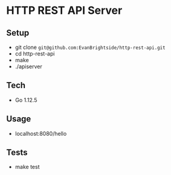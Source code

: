 # HTTP REST API Server

## Setup
* git clone `git@github.com:EvanBrightside/http-rest-api.git`
* cd http-rest-api
* make
* ./apiserver

## Tech
* Go 1.12.5

## Usage
* localhost:8080/hello

## Tests
* make test
